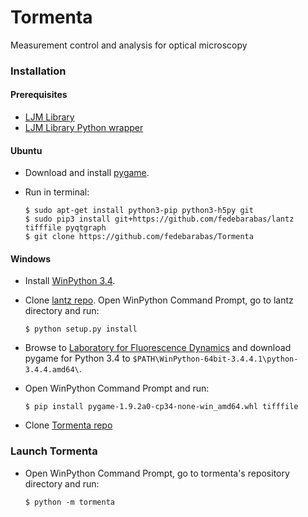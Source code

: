# Tormenta
Measurement control and analysis for optical microscopy

### Installation

#### Prerequisites
 - [LJM Library](https://labjack.com/support/software/installers/ljm)
 - [LJM Library Python wrapper](https://labjack.com/support/software/examples/ljm/python)

#### Ubuntu
 - Download and install [pygame](http://pygame.org/wiki/index). 
 - Run in terminal:

    ```
    $ sudo apt-get install python3-pip python3-h5py git
    $ sudo pip3 install git+https://github.com/fedebarabas/lantz tifffile pyqtgraph
    $ git clone https://github.com/fedebarabas/Tormenta
    ```

#### Windows
- Install [WinPython 3.4](https://sourceforge.net/projects/winpython/files/).
- Clone [lantz repo](https://github.com/fedebarabas/lantz). Open WinPython Command Prompt, go to lantz directory and run:

    ```
    $ python setup.py install
    ```
- Browse to [Laboratory for Fluorescence Dynamics](http://www.lfd.uci.edu/~gohlke/pythonlibs/) and download pygame for Python 3.4 to `$PATH\WinPython-64bit-3.4.4.1\python-3.4.4.amd64\`.
- Open WinPython Command Prompt and run:

    ```
    $ pip install pygame-1.9.2a0-cp34-none-win_amd64.whl tifffile 
    ```
- Clone [Tormenta repo](https://github.com/fedebarabas/tormenta)

### Launch Tormenta
 - Open WinPython Command Prompt, go to tormenta's repository directory and run:

    ```
    $ python -m tormenta
    ```